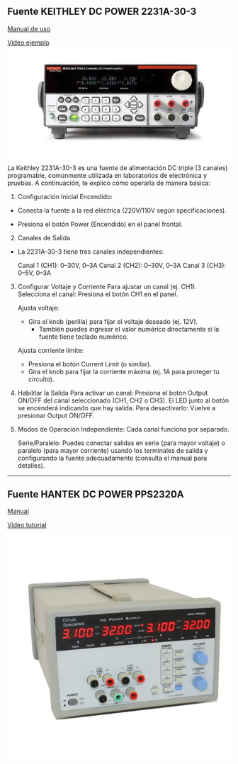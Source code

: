 ## Fuente KEITHLEY DC POWER 2231A-30-3

[Manual de uso](https://www.cedesa.com.mx/pdf/keithley/keithley_2231A-30-3_datasheet.pdf?var=DeTcH9R1n8)

[Video ejemplo](https://www.youtube.com/watch?v=Rgw_zjn_qyk)
![Fuente K](images/keithl_2231a-30-3-new_1.webp)
La Keithley 2231A-30-3 es una fuente de alimentación DC triple (3 canales) programable, comúnmente utilizada en laboratorios de electrónica y pruebas. A continuación, te explico cómo operarla de manera básica:

1. Configuración Inicial Encendido:
- Conecta la fuente a la red eléctrica (220V/110V según specificaciones).

- Presiona el botón Power (Encendido) en el panel frontal.
2. Canales de Salida
- La 2231A-30-3 tiene tres canales independientes:
  
  Canal 1 (CH1): 0–30V, 0–3A
  Canal 2 (CH2): 0–30V, 0–3A
  Canal 3 (CH3): 0–5V, 0–3A
3. Configurar Voltaje y Corriente
   Para ajustar un canal (ej. CH1). Selecciona el canal: Presiona el botón CH1 en el panel.
   
   Ajusta voltaje:
   
   - Gira el knob (perilla) para fijar el voltaje deseado (ej. 12V).
     - También puedes ingresar el valor numérico directamente si la fuente tiene teclado numérico.
   
   Ajusta corriente límite:
   
   - Presiona el botón Current Limit (o similar).
   - Gira el knob para fijar la corriente máxima (ej. 1A para proteger tu circuito).

4. Habilitar la Salida
   Para activar un canal:
   Presiona el botón Output ON/OFF del canal seleccionado (CH1, CH2 o CH3).
   El LED junto al botón se encenderá indicando que hay salida.
   Para desactivarlo: Vuelve a presionar Output ON/OFF.

5. Modos de Operación
   Independiente: Cada canal funciona por separado.
   
   Serie/Paralelo: Puedes conectar salidas en serie (para mayor voltaje) o paralelo (para mayor corriente) usando los terminales de salida y configurando la fuente adecuadamente (consulta el manual para detalles).

---

## Fuente HANTEK DC POWER PPS2320A

[Manual](https://www.circuitspecialists.com/content/95006/csi2320a_manual.pdf)

[Video tutorial](https://youtu.be/0s29dpC3Zk0?t=636)

![hantek](images/pps2320a-0.webp)
